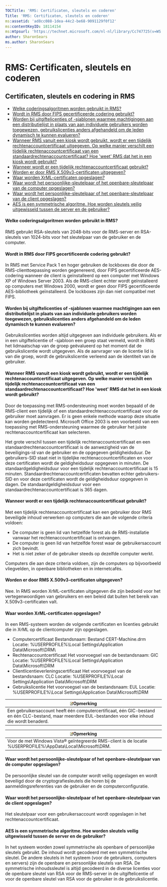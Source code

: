 ```yaml
---
TOCTitle: 'RMS: Certificaten, sleutels en coderen'
Title: 'RMS: Certificaten, sleutels en coderen'
ms:assetid: 'ad8cc088-1dea-44c2-be68-9091129f0f12'
ms:contentKeyID: 18114154
ms:mtpsurl: 'https://technet.microsoft.com/nl-nl/library/Cc747725(v=WS.10)'
author: SharonSears
ms.author: SharonSears
---
```


RMS: Certificaten, sleutels en coderen
======================================

Certificaten, sleutels en codering in RMS
-----------------------------------------

-   [Welke coderingsalgoritmen worden gebruikt in RMS?](#bkmk_10)
-   [Wordt in RMS door FIPS gecertificeerde codering gebruikt?](#bkmk_11)
-   [Worden bij uitgiftelicenties of -sjablonen waarmee machtigingen aan een distributielijst in plaats van aan individuele gebruikers worden toegewezen, gebruikslicenties anders afgehandeld om de leden dynamisch te kunnen evalueren?](#bkmk_12)
-   [Wanneer RMS vanuit een kiosk wordt gebruikt, wordt er een tijdelijk rechtenaccountcertificaat uitgegeven. Op welke manier verschilt een tijdelijk rechtenaccountcertificaat van een standaardrechtenaccountcertificaat? Hoe 'weet' RMS dat het in een kiosk wordt gebruikt?](#bkmk_13)
-   [Wanneer wordt er een tijdelijk rechtenaccountcertificaat gebruikt?](#bkmk_14)
-   [Worden er door RMS X.509v3-certificaten uitgegeven?](#bkmk_15)
-   [Waar worden XrML-certificaten opgeslagen?](#bkmk_16)
-   [Waar wordt het persoonlijke-sleutelpaar of het openbare-sleutelpaar van de computer opgeslagen?](#bkmk_17)
-   [Waar wordt het persoonlijke-sleutelpaar of het openbare-sleutelpaar van de client opgeslagen?](#bkmk_18)
-   [AES is een symmetrische algoritme. Hoe worden sleutels veilig uitgewisseld tussen de server en de gebruiker?](#bkmk_19)

<span id="BKMK_10"></span>
#### Welke coderingsalgoritmen worden gebruikt in RMS?

RMS gebruikt RSA-sleutels van 2048-bits voor de RMS-server en RSA-sleutels van 1024-bits voor het sleutelpaar van de gebruiker en de computer.

<span id="BKMK_11"></span>
#### Wordt in RMS door FIPS gecertificeerde codering gebruikt?

In RMS met Service Pack 1 en hoger gebruiken de lockboxes die door de RMS-clienttoepassing worden gegenereerd, door FIPS gecertificeerde AES-codering wanneer de client is geïnstalleerd op een computer met Windows XP of Windows Server 2003. Als de RMS-client echter wordt geïnstalleerd op computers met Windows 2000, wordt er geen door FIPS gecertificeerde AES-bibliotheek geïnstalleerd. De lockboxes zijn dan niet compatibel met FIPS.

<span id="BKMK_12"></span>
#### Worden bij uitgiftelicenties of -sjablonen waarmee machtigingen aan een distributielijst in plaats van aan individuele gebruikers worden toegewezen, gebruikslicenties anders afgehandeld om de leden dynamisch te kunnen evalueren?

Gebruikslicenties worden altijd uitgegeven aan individuele gebruikers. Als er in een uitgiftelicentie of -sjabloon een groep staat vermeld, wordt in RMS het lidmaatschap van de groep geëvalueerd op het moment dat de gebruikslicentie wordt uitgegeven. Als de aanvrager van de licentie lid is van die groep, wordt de gebruikslicentie verleend aan de identiteit van de gebruiker.

<span id="BKMK_13"></span>
#### Wanneer RMS vanuit een kiosk wordt gebruikt, wordt er een tijdelijk rechtenaccountcertificaat uitgegeven. Op welke manier verschilt een tijdelijk rechtenaccountcertificaat van een standaardrechtenaccountcertificaat? Hoe 'weet' RMS dat het in een kiosk wordt gebruikt?

Door de toepassing met RMS-ondersteuning moet worden bepaald of de RMS-client een tijdelijk of een standaardrechtenaccountcertificaat voor de gebruiker moet aanvragen. Er is geen enkele methode waarop deze situatie kan worden gedetecteerd. Microsoft Office 2003 is een voorbeeld van een toepassing met RMS-ondersteuning waarmee de gebruiker het juiste rechtenaccountcertificaat kan selecteren.

Het grote verschil tussen een tijdelijk rechtenaccountcertificaat en een standaardrechtenaccountcertificaat is de aanwezigheid van de beveiligings-id van de gebruiker en de opgegeven geldigheidsduur. De gebruikers-SID staat niet in tijdelijke rechtenaccountcertificaten en voor deze certificaten wordt de geldigheidsduur opgegeven in minuten. De standaardgeldigheidsduur voor een tijdelijk rechtenaccountcertificaat is 15 minuten. Standaardrechtenaccountcertificaten bevatten echter gebruikers-SID en voor deze certificaten wordt de geldigheidsduur opgegeven in dagen. De standaardgeldigheidsduur voor een standaardrechtenaccountcertificaat is 365 dagen.

<span id="BKMK_14"></span>
#### Wanneer wordt er een tijdelijk rechtenaccountcertificaat gebruikt?

Met een tijdelijk rechtenaccountcertificaat kan een gebruiker door RMS beveiligde inhoud verwerken op computers die aan de volgende criteria voldoen:

-   De computer is geen lid van hetzelfde forest als de RMS-installatie vanwaar het rechtenaccountcertificaat is ontvangen.
-   De computer is geen lid van hetzelfde forest waar de gebruikersaccount zich bevindt.
-   Het is niet zeker of de gebruiker steeds op dezelfde computer werkt.

Computers die aan deze criteria voldoen, zijn de computers op bijvoorbeeld vliegvelden, in openbare bibliotheken en in internetcafés.

<span id="BKMK_15"></span>
#### Worden er door RMS X.509v3-certificaten uitgegeven?

Nee. In RMS worden XrML-certificaten uitgegeven die zijn bedoeld voor het vertegenwoordigen van gebruikers en een beleid dat buiten het bereik van X.509v3-certificaten valt.

<span id="BKMK_16"></span>
#### Waar worden XrML-certificaten opgeslagen?

In een RMS-systeem worden de volgende certificaten en licenties gebruikt die in XrML op de clientcomputer zijn opgeslagen.

-   Computercertificaat
    Bestandsnaam: Bestand CERT-Machine.drm
    Locatie: %USERPROFILE%\\Local Settings\\Application Data\\Microsoft\\DRM\\
-   Rechtenaccountcertificaat
    Het voorvoegsel van de bestandsnaam: GIC
    Locatie: %USERPROFILE%\\Local Settings\\Application Data\\Microsoft\\DRM
-   Clientlicentieverleningscertificaat
    Het voorvoegsel van de bestandsnaam: CLC
    Locatie: %USERPROFILE%\\Local Settings\\Application Data\\Microsoft\\DRM
-   Gebruikslicentie
    Het voorvoegsel van de bestandsnaam: EUL
    Locatie: %USERPROFILE%\\Local Settings\\Application Data\\Microsoft\\DRM

| ![](/security-updates/images/Cc747725.note(WS.10).gif)Opmerking                                                                                |
|-----------------------------------------------------------------------------------------------------------------------------------------------------------|
| Een gebruikersaccount heeft één computercertificaat, één GIC-bestand en één CLC-bestand, maar meerdere EUL-bestanden voor elke inhoud die wordt benaderd. |

| ![](/security-updates/images/Cc747725.note(WS.10).gif)Opmerking                                       |
|------------------------------------------------------------------------------------------------------------------|
| Voor de met Windows Vista® geïntegreerde RMS-client is de locatie %USERPROFILE%\\AppData\\Local\\Microsoft\\DRM. |

<span id="BKMK_17"></span>
#### Waar wordt het persoonlijke-sleutelpaar of het openbare-sleutelpaar van de computer opgeslagen?

De persoonlijke sleutel van de computer wordt veilig opgeslagen en wordt beveiligd door de cryptografiesleutels die horen bij de aanmeldingsreferenties van de gebruiker en de computerconfiguratie.

<span id="BKMK_18"></span>
#### Waar wordt het persoonlijke-sleutelpaar of het openbare-sleutelpaar van de client opgeslagen?

Het sleutelpaar voor een gebruikersaccount wordt opgeslagen in het rechtenaccountcertificaat.

<span id="BKMK_19"></span>
#### AES is een symmetrische algoritme. Hoe worden sleutels veilig uitgewisseld tussen de server en de gebruiker?

In het systeem worden zowel symmetrische als openbare of persoonlijke sleutels gebruikt. De inhoud wordt gecodeerd met een symmetrische sleutel. De andere sleutels in het systeem (voor de gebruikers, computers en servers) zijn de openbare en persoonlijke sleutels van RSA. De symmetrische inhoudssleutel is altijd gecodeerd in de diverse licenties voor de openbare sleutel van RSA voor de RMS-server in de uitgiftelicentie of voor de openbare sleutel van RSA voor de gebruiker in de gebruikslicentie.
